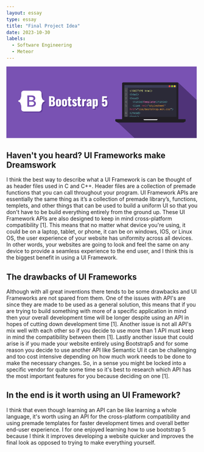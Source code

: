 ```yaml
---
layout: essay
type: essay
title: "Final Project Idea"
date: 2023-10-30
labels:
  - Software Engineering
  - Meteor
---
```


<img width="500px" class="rounded float-start pe-4" src="../img/UI-Framework/bootstrap-5.0-illustration.png">


## Haven't you heard? UI Frameworks make Dreamswork
  I think the best way to describe what a UI Framework is can be thought of as header files used in C and C++. Header files are a collection of premade functions that you can call throughout your program. UI Framework APIs are essentially the same thing as it’s a collection of premade library’s, functions, templets, and other things that can be used to build a uniform UI so that you don't have to be build everything entirely from the ground up. These UI Framework APIs are also designed to keep in mind cross-platform compatibility [1]. This means that no matter what device you're using, it could be on a laptop, tablet, or phone, it can be on windows, IOS, or Linux OS, the user experience of your website has uniformity across all devices. In other words, your websites are going to look and feel the same on any device to provide a seamless experience to the end user, and I think this is the biggest benefit in using a UI Framework.

## The drawbacks of UI Frameworks
  Although with all great inventions there tends to be some drawbacks and UI Frameworks are not spared from them. One of the issues with API's are since they are made to be used as a general solution, this means that if you are trying to build something with more of a specific application in mind then your overall development time will be longer despite using an API in hopes of cutting down development time [1]. Another issue is not all API's mix well with each other so if you decide to use more than 1 API must keep in mind the compatibility between them [1]. Lastly another issue that could arise is if you made your website entirely using Bootstrap5 and for some reason you decide to use another API like Semantic UI it can be challenging and too cost intensive depending on how much work needs to be done to make the necessary changes. So, in a sense you might be locked into a specific vendor for quite some time so it's best to research which API has the most important features for you because deciding on one [1].

## In the end is it worth using an UI Framework?
  I think that even though learning an API can be like learning a whole language, it's worth using an API for the cross-platform compatibility and using premade templates for faster development times and overall better end-user experience. I for one enjoyed learning how to use bootstrap 5 because I think it improves developing a website quicker and improves the final look as opposed to trying to make everything yourself.
